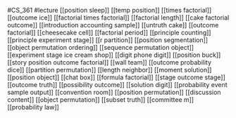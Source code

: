 #CS_361
#lecture
[[position sleep]]
[[temp position]]
[[times factorial]]
[[outcome ice]]
[[factorial times factorial]]
[[factorial length]]
[[cake factorial outcome]]
[[introduction accounting sample]]
[[untruth cake]]
[[outcome factorial]]
[[cheesecake cell]]
[[factorial period]]
[[principle counting]]
[[principle experiment stage]]
[[r partition]]
[[position segmentation]]
[[object permutation ordering]]
[[sequence permutation object]]
[[experiment stage ice cream shop]]
[[digit phone digit]]
[[position buck]]
[[story position outcome factorial]]
[[wall team]]
[[outcome probability dice]]
[[partition permutation]]
[[length neighbor]]
[[moment solution]]
[[position object]]
[[chat box]]
[[formula factorial]]
[[stage outcome stage]]
[[outcome truth]]
[[possibility outcome]]
[[solution digit]]
[[probability event sample output]]
[[convention room]]
[[position permutation]]
[[discussion content]]
[[object permutation]]
[[subset truth]]
[[committee m]]
[[probability law]]
